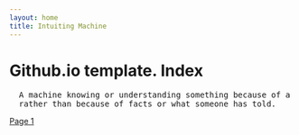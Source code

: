 ```yaml
---
layout: home
title: Intuiting Machine
---
```

# Github.io template. Index
<pre>
  A machine knowing or understanding something because of a 'feeling'
  rather than because of facts or what someone has told.
</pre>
[Page 1](./pages/page_1)
